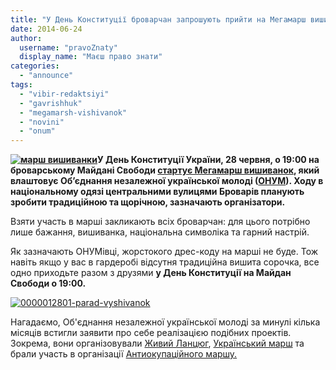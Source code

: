 ```yaml
---
title: "У День Конституції броварчан запрошують прийти на Мегамарш вишиванок"
date: 2014-06-24
author: 
  username: "pravoZnaty"
  display_name: "Маєш право знати"
categories: 
  - "announce"
tags: 
  - "vibir-redaktsiyi"
  - "gavrishhuk"
  - "megamarsh-vishivanok"
  - "novini"
  - "onum"
---
```


**[![марш вишиванки](https://mpz.brovary.org/wp-content/uploads/2014/06/marsh-vishivanki.jpg)](https://mpz.brovary.org/wp-content/uploads/2014/06/marsh-vishivanki.jpg)У День Конституції України, 28 червня, о 19:00 на броварському Майдані Свободи [стартує Мегамарш вишиванок](https://vk.com/event72526557), який влаштовує Об’єднання незалежної української молоді ([ОНУМ](https://vk.com/onymua)). Ходу в національному одязі центральними вулицями Броварів планують зробити традиційною та щорічною, зазначають організатори.**

Взяти участь в марші закликають всіх броварчан: для цього потрібно лише бажання, вишиванка, національна символіка та гарний настрій.

Як зазначають ОНУМівці, жорстокого дрес-коду на марші не буде. Тож навіть якщо у вас в гардеробі відсутня традиційна вишита сорочка, все одно приходьте разом з друзями **у День Конституції на Майдан Свободи о 19:00.**

[![0000012801-parad-vyshivanok](https://mpz.brovary.org/wp-content/uploads/2014/06/0000012801-parad-vyshivanok.jpg)](https://mpz.brovary.org/wp-content/uploads/2014/06/0000012801-parad-vyshivanok.jpg)

Нагадаємо, Об'єднання незалежної української молоді за минулі кілька місяців встигли заявити про себе реалізацією подібних проектів. Зокрема, вони організовували [Живий Ланцюг](https://mpz.brovary.org/tri-sotni-brovarchan-ob-yednalis-u-zhiviy-lantsyug-zaradi-miru-v-ukrayini/), [Український марш](https://mpz.brovary.org/v-den-pam-yati-ta-primirennya-brovarska-molod-viyshla-na-marsh/) та брали участь в організації [Антиокупаційного маршу.](https://mpz.brovary.org/antiokupatsiyniy-marsh-u-brovarah-zavershivsya-spalennyam-opudala-golovnogo-interventa/)
